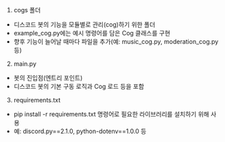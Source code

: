 1. cogs 폴더
- 디스코드 봇의 기능을 모듈별로 관리(cog)하기 위한 폴더
- example_cog.py에는 예시 명령어를 담은 Cog 클래스를 구현
- 향후 기능이 늘어날 때마다 파일을 추가(예: music_cog.py, moderation_cog.py 등)

2. main.py
- 봇의 진입점(엔트리 포인트)
- 디스코드 봇의 기본 구동 로직과 Cog 로드 등을 포함

3. requirements.txt
- pip install -r requirements.txt 명령어로 필요한 라이브러리를 설치하기 위해 사용
- 예: discord.py==2.1.0, python-dotenv==1.0.0 등